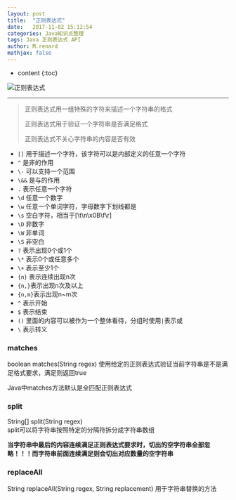 ```yaml
---
layout: post
title:  "正则表达式"
date:   2017-11-02 15:12:54
categories: Java知识点整理
tags: Java 正则表达式 API
author: M.renard
mathjax: false
---
```


* content
{:toc}

![正则表达式](http://upload-images.jianshu.io/upload_images/5135237-104b1c482f1376b9.jpg?imageMogr2/auto-orient/strip%7CimageView2/2/w/1240)
***




>正则表达式用一组特殊的字符来描述一个字符串的格式
>
>正则表达式用于验证一个字符串是否满足格式
>
>正则表达式不关心字符串的内容是否有效

* `[]`	用于描述一个字符，该字符可以是内部定义的任意一个字符
* `^`	是非的作用
* `\-`	可以支持一个范围
* `\&&`	是与的作用
* `.`	表示任意一个字符
* `\d`	任意一个数字
* `\w`	任意一个单词字符，字母数字下划线都是
* `\s`	空白字符，相当于[\t\n\x0B\f\r]
* `\D`	非数字
* `\W`	非单词
* `\S`	非空白
* `?`	表示出现0个或1个
* `\*`	表示0个或任意多个
* `\+`	表示至少1个
* `{n}`	表示连续出现n次
* `{n,}`表示出现n次及以上
* `{n,m}`表示出现n~m次
* `^`	表示开始
* `$`	表示结束
* `()`	里面的内容可以被作为一个整体看待，分组时使用`|`表示或
* `\`	表示转义

### matches
boolean matches(String regex)
使用给定的正则表达式验证当前字符串是不是满足格式要求，满足则返回true

Java中matches方法默认是全匹配正则表达式

### split

String[] split(String regex)  
split可以将字符串按照特定的分隔符拆分成字符串数组

**当字符串中最后的内容连续满足正则表达式要求时，切出的空字符串全部忽略！！！而字符串前面连续满足则会切出对应数量的空字符串**

### replaceAll
String replaceAll(String regex, String replacement)
用于字符串替换的方法
